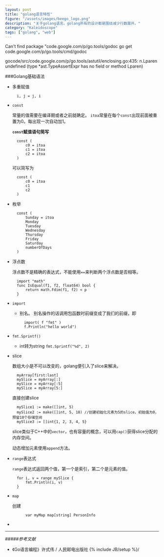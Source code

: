 ```yaml
---
layout: post
title: "golang语言特性"
figure: "/assets/images/beego_logo.png"
description: "关于golang语言。golang所有的设计都是围绕减少行数展开。"
category: "Kaleidoscope"
tags: ["golang", "web"]
---
```

Can't find package "code.google.com/p/go.tools/godoc
go get code.google.com/p/go.tools/cmd/godoc

gocode/src/code.google.com/p/go.tools/astutil/enclosing.go:435: n.Lparen undefined (type *ast.TypeAssertExpr has no field or method Lparen)

###Golang基础语法

+ 多重赋值

		i, j = j, i
+ `const`

	常量的值需要在编译期或者之前就确定。
	`itoa`常量在每个`const`出现前面被重置为0。每出现一次自动加1。
	
	**`const`赋值语句简写**
	
		const (
			c0 = itoa
			c1 = itoa
			c2 = itoa
		)

	可以简写为

		const (
			c0 = itoa
			c1
			c2
		)
+ 枚举

		const (
			Sunday = itoa
			Monday
			Tuesday
			Wednesday
			Thursday
			Friday
			Saturday
			numberOfDays
		)

+ 浮点数

	浮点数不是精确的表达式，不能使用`==`来判断两个浮点数是否相等。

		import "math"
		func IsEqual(f1, f2, float64) bool {
			return math.Fdim(f1, f2) < p
		}
+ `import`

	+ 别名。 别名操作的话调用包函数时前缀变成了我们的前缀，即

			import( f "fmt" )
			f.Println("hello world")

+ `fmt.Sprintf()`

	+ int转为string `fmt.Sprintf("%d", 2)`
+ slice

	数组大小是不可以改变的，golang便引入了slice来解决。

		myArray[first:last]
		mySlice = myArray[:]
		mySlice = myArray[:5]
		mySlice = myArray[5:]

	直接创建slice

		mySlice1 := make([]int, 5)
		mySlice2 := make([]int, 5, 10) //创建初始化元素为5的slice，初始值为0，预留10个存储空间
		mySlice3 := []int{1, 2, 3, 4, 5}

	slice类似于C++中的`vector`，也有容量的概念，可以用`cap()`获得slice分配的内存空间。

	动态增加元素使用`append`方法。

+ `range`表达式

	`range`表达式返回两个值，第一个是索引，第二个是元素的值。

		for i, v = range mySlice {
			fmt.Println(i, v)
		}
+ `map`

	创建

			var myMap map[string] PersonInfo
			
+ 

---
#####*参考文献*
+ 《Go语言编程》许式伟 / 人民邮电出版社
{% include JB/setup %}/